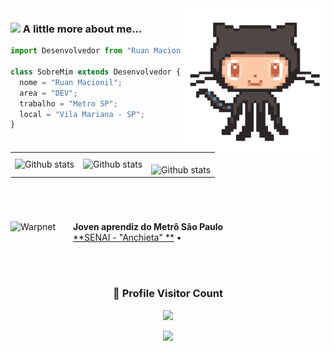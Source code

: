 
<img align='right' src="https://raw.githubusercontent.com/iCharlesZ/FigureBed/master/img/octocat.gif" width="230">

### <img src="https://media.giphy.com/media/VgCDAzcKvsR6OM0uWg/giphy.gif" width="50"> A little more about me...  


```js
import Desenvolvedor from "Ruan Macionil";

class SobreMim extends Desenvolvedor {
  nome = "Ruan Macionil";
  area = "DEV";
  trabalho = "Metro SP";
  local = "Vila Mariana - SP";
}


```



<table>
  <tr>
    <td>
       <img align="left" src="https://github-readme-stats.vercel.app/api?username=Macionil-San&theme=dark&hide_border=false&include_all_commits=true&count_private=true" alt="Github stats" />
      </td>
    <td>
<img align="left" src="https://github-readme-stats.vercel.app/api/top-langs/?username=MAcionil-San&theme=dark&hide_border=false&include_all_commits=true&count_private=true&layout=compact" alt="Github stats" />
  </td>
    <td>
<br/>
<img align="left" src="https://github-readme-streak-stats.herokuapp.com/?user=MAcionil-San&theme=dark&hide_border=false" alt="Github stats" />
 </td>
  </tr>
</table><br/>

#

[<img align="left" height="50px" width="100px" alt="Warpnet" src="https://github.com/G648/G648/assets/54600850/df40fbee-6a0b-4243-a2db-9f7e0c7391ea"/>](https://sp.senai.br/unidade/conectividade/)

**Joven aprendiz do Metrô São Paulo** \
[**SENAI - "Anchieta" **](https://sp.senai.br/unidade/conectividade/) •
<br/>


<br/>
<br/>
 
 
<div align=center>
  <h3><b>📍 Profile Visitor Count</b></h3> <img src="https://media.giphy.com/media/WUlplcMpOCEmTGBtBW/giphy.gif" width="240">
</div>
    
<p align="center" >   
  <img src="https://profile-counter.glitch.me/Macionil-San/count.svg" />  
</p>
 
